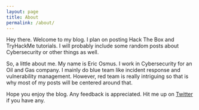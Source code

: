 ```yaml
---
layout: page
title: About
permalink: /about/
---
```


Hey there. Welcome to my blog. I plan on posting Hack The Box and TryHackMe tutorials. I will probably include some random posts about Cybersecurity or other things as well.

So, a little about me. My name is Eric Osmus. I work in Cybersecurity for an Oil and Gas company.  I mainly do blue team like incident response and vulnerability management. However, red team is really intriguing so that is why most of my posts will be centered around that.

Hope you enjoy the blog. Any feedback is appreciated. Hit me up on [Twitter](https://twitter.com/e_osmus) if you have any.
